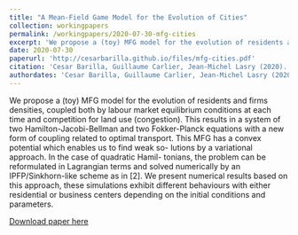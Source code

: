 ```yaml
---
title: "A Mean-Field Game Model for the Evolution of Cities"
collection: workingpapers
permalink: /workingpapers/2020-07-30-mfg-cities
excerpt: 'We propose a (toy) MFG model for the evolution of residents and firms densities, coupled both by labour market equilibrium conditions at each time and competition for land use (congestion). This results in a system of two Hamilton-Jacobi-Bellman and two Fokker-Planck equations with a new form of coupling related to optimal transport. This MFG has a convex potential which enables us to find weak so- lutions by a variational approach. In the case of quadratic Hamil- tonians, the problem can be reformulated in Lagrangian terms and solved numerically by an IPFP/Sinkhorn-like scheme as in [2]. We present numerical results based on this approach, these simulations exhibit different behaviours with either residential or business centers depending on the initial conditions and parameters.'
date: 2020-07-30
paperurl: 'http://cesarbarilla.github.io/files/mfg-cities.pdf'
citation: 'Cesar Barilla, Guillaume Carlier, Jean-Michel Lasry (2020). &quot; A Mean-Field Game Model for the Evolution of Cities&quot; '
authordates: 'Cesar Barilla, Guillaume Carlier, Jean-Michel Lasry (2020).'
---
```


We propose a (toy) MFG model for the evolution of residents and firms densities, coupled both by labour market equilibrium conditions at each time and competition for land use (congestion). This results in a system of two Hamilton-Jacobi-Bellman and two Fokker-Planck equations with a new form of coupling related to optimal transport. This MFG has a convex potential which enables us to find weak so- lutions by a variational approach. In the case of quadratic Hamil- tonians, the problem can be reformulated in Lagrangian terms and solved numerically by an IPFP/Sinkhorn-like scheme as in [2]. We present numerical results based on this approach, these simulations exhibit different behaviours with either residential or business centers depending on the initial conditions and parameters.

[Download paper here](http://cesarbarilla.github.io/files/mfg-cities.pdf)
